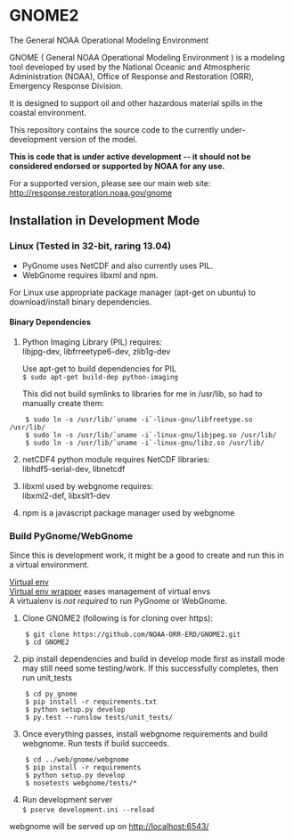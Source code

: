 # GNOME2 #

The General NOAA Operational Modeling Environment

GNOME ( General NOAA Operational Modeling Environment ) is a modeling tool
developed by used by the National Oceanic and Atmospheric Administration (NOAA),
Office of Response and Restoration (ORR), Emergency Response Division.


It is designed to support oil and other hazardous material spills in the coastal environment.

This repository contains the source code to the currently under-development version of the model.

**This is code that is under active development -- it should not be considered endorsed or supported by NOAA for any use.**

For a supported version, please see our main web site:  
http://response.restoration.noaa.gov/gnome

## Installation in Development Mode ##

### Linux (Tested in 32-bit, raring 13.04) ###

- PyGnome uses NetCDF and also currently uses PIL. 
- WebGnome requires libxml and npm.

For Linux use appropriate package manager (apt-get on ubuntu) to download/install binary dependencies.

#### Binary Dependencies ####

1. Python Imaging Library (PIL) requires:  
    libjpg-dev, libfrreetype6-dev, zlib1g-dev
   
   Use apt-get to build dependencies for PIL  
    `$ sudo apt-get build-dep python-imaging`

   This did not build symlinks to libraries for me in /usr/lib, so had to
   manually create them:  
```
    $ sudo ln -s /usr/lib/`uname -i`-linux-gnu/libfreetype.so /usr/lib/  
    $ sudo ln -s /usr/lib/`uname -i`-linux-gnu/libjpeg.so /usr/lib/  
    $ sudo ln -s /usr/lib/`uname -i`-linux-gnu/libz.so /usr/lib/  
```
    
2. netCDF4 python module requires NetCDF libraries:  
    libhdf5-serial-dev, libnetcdf

3. libxml used by webgnome requires:  
    libxml2-def, libxslt1-dev

4. npm is a javascript package manager used by webgnome  

### Build PyGnome/WebGnome ###

Since this is development work, it might be a good to create and run this in a virtual environment.

[Virtual env](http://www.virtualenv.org/en/latest/)  
[Virtual env wrapper](http://virtualenvwrapper.readthedocs.org/en/latest/) eases management of virtual envs  
A virtualenv is *not required* to run PyGnome or WebGnome.

1. Clone GNOME2 (following is for cloning over https):  
```
    $ git clone https://github.com/NOAA-ORR-ERD/GNOME2.git  
    $ cd GNOME2
```


2. pip install dependencies and build in develop mode first as install mode may still need some testing/work. If this successfully completes, then run unit_tests  
```
    $ cd py_gnome  
    $ pip install -r requirements.txt  
    $ python setup.py develop  
    $ py.test --runslow tests/unit_tests/  
```

3. Once everything passes, install webgnome requirements and build webgnome.  Run tests if build succeeds.  
```
    $ cd ../web/gnome/webgnome  
    $ pip install -r requirements  
    $ python setup.py develop  
    $ nosetests webgnome/tests/*  
```

4. Run development server  
    `$ pserve development.ini --reload`

webgnome will be served up on [http://localhost:6543/](http://localhost:6543/)
